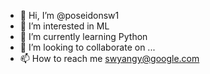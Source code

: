 - 👋 Hi, I’m @poseidonsw1
- 👀 I’m interested in ML
- 🌱 I’m currently learning Python
- 💞️ I’m looking to collaborate on ...
- 📫 How to reach me swyangy@google.com

<!---
poseidonsw1/poseidonsw1 is a ✨ special ✨ repository because its `README.md` (this file) appears on your GitHub profile.
You can click the Preview link to take a look at your changes.
--->
